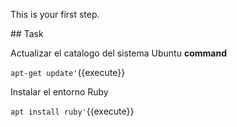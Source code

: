 This is your first step.

## Task

Actualizar el catalogo del sistema Ubuntu **command**

`apt-get update'`{{execute}}

Instalar el entorno Ruby

`apt install ruby'`{{execute}}

